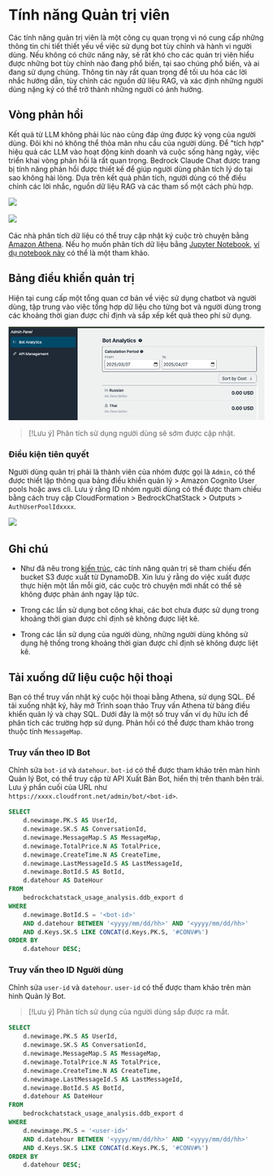 # Tính năng Quản trị viên

Các tính năng quản trị viên là một công cụ quan trọng vì nó cung cấp những thông tin chi tiết thiết yếu về việc sử dụng bot tùy chỉnh và hành vi người dùng. Nếu không có chức năng này, sẽ rất khó cho các quản trị viên hiểu được những bot tùy chỉnh nào đang phổ biến, tại sao chúng phổ biến, và ai đang sử dụng chúng. Thông tin này rất quan trọng để tối ưu hóa các lời nhắc hướng dẫn, tùy chỉnh các nguồn dữ liệu RAG, và xác định những người dùng nặng ký có thể trở thành những người có ảnh hưởng.

## Vòng phản hồi

Kết quả từ LLM không phải lúc nào cũng đáp ứng được kỳ vọng của người dùng. Đôi khi nó không thể thỏa mãn nhu cầu của người dùng. Để "tích hợp" hiệu quả các LLM vào hoạt động kinh doanh và cuộc sống hàng ngày, việc triển khai vòng phản hồi là rất quan trọng. Bedrock Claude Chat được trang bị tính năng phản hồi được thiết kế để giúp người dùng phân tích lý do tại sao không hài lòng. Dựa trên kết quả phân tích, người dùng có thể điều chỉnh các lời nhắc, nguồn dữ liệu RAG và các tham số một cách phù hợp.

![](./imgs/feedback_loop.png)

![](./imgs/feedback-using-claude-chat.png)

Các nhà phân tích dữ liệu có thể truy cập nhật ký cuộc trò chuyện bằng [Amazon Athena](https://aws.amazon.com/jp/athena/). Nếu họ muốn phân tích dữ liệu bằng [Jupyter Notebook](https://jupyter.org/), [ví dụ notebook này](../examples/notebooks/feedback_analysis_example.ipynb) có thể là một tham khảo.

## Bảng điều khiển quản trị

Hiện tại cung cấp một tổng quan cơ bản về việc sử dụng chatbot và người dùng, tập trung vào việc tổng hợp dữ liệu cho từng bot và người dùng trong các khoảng thời gian được chỉ định và sắp xếp kết quả theo phí sử dụng.

![](./imgs/admin_bot_analytics.png)

> [!Lưu ý]
> Phân tích sử dụng người dùng sẽ sớm được cập nhật.

### Điều kiện tiên quyết

Người dùng quản trị phải là thành viên của nhóm được gọi là `Admin`, có thể được thiết lập thông qua bảng điều khiển quản lý > Amazon Cognito User pools hoặc aws cli. Lưu ý rằng ID nhóm người dùng có thể được tham chiếu bằng cách truy cập CloudFormation > BedrockChatStack > Outputs > `AuthUserPoolIdxxxx`.

![](./imgs/group_membership_admin.png)

## Ghi chú

- Như đã nêu trong [kiến trúc](../README.md#architecture), các tính năng quản trị sẽ tham chiếu đến bucket S3 được xuất từ DynamoDB. Xin lưu ý rằng do việc xuất được thực hiện một lần mỗi giờ, các cuộc trò chuyện mới nhất có thể sẽ không được phản ánh ngay lập tức.

- Trong các lần sử dụng bot công khai, các bot chưa được sử dụng trong khoảng thời gian được chỉ định sẽ không được liệt kê.

- Trong các lần sử dụng của người dùng, những người dùng không sử dụng hệ thống trong khoảng thời gian được chỉ định sẽ không được liệt kê.

## Tải xuống dữ liệu cuộc hội thoại

Bạn có thể truy vấn nhật ký cuộc hội thoại bằng Athena, sử dụng SQL. Để tải xuống nhật ký, hãy mở Trình soạn thảo Truy vấn Athena từ bảng điều khiển quản lý và chạy SQL. Dưới đây là một số truy vấn ví dụ hữu ích để phân tích các trường hợp sử dụng. Phản hồi có thể được tham khảo trong thuộc tính `MessageMap`.

### Truy vấn theo ID Bot

Chỉnh sửa `bot-id` và `datehour`. `bot-id` có thể được tham khảo trên màn hình Quản lý Bot, có thể truy cập từ API Xuất Bản Bot, hiển thị trên thanh bên trái. Lưu ý phần cuối của URL như `https://xxxx.cloudfront.net/admin/bot/<bot-id>`.

```sql
SELECT
    d.newimage.PK.S AS UserId,
    d.newimage.SK.S AS ConversationId,
    d.newimage.MessageMap.S AS MessageMap,
    d.newimage.TotalPrice.N AS TotalPrice,
    d.newimage.CreateTime.N AS CreateTime,
    d.newimage.LastMessageId.S AS LastMessageId,
    d.newimage.BotId.S AS BotId,
    d.datehour AS DateHour
FROM
    bedrockchatstack_usage_analysis.ddb_export d
WHERE
    d.newimage.BotId.S = '<bot-id>'
    AND d.datehour BETWEEN '<yyyy/mm/dd/hh>' AND '<yyyy/mm/dd/hh>'
    AND d.Keys.SK.S LIKE CONCAT(d.Keys.PK.S, '#CONV#%')
ORDER BY
    d.datehour DESC;
```

### Truy vấn theo ID Người dùng

Chỉnh sửa `user-id` và `datehour`. `user-id` có thể được tham khảo trên màn hình Quản lý Bot.

> [!Lưu ý]
> Phân tích sử dụng của người dùng sắp được ra mắt.

```sql
SELECT
    d.newimage.PK.S AS UserId,
    d.newimage.SK.S AS ConversationId,
    d.newimage.MessageMap.S AS MessageMap,
    d.newimage.TotalPrice.N AS TotalPrice,
    d.newimage.CreateTime.N AS CreateTime,
    d.newimage.LastMessageId.S AS LastMessageId,
    d.newimage.BotId.S AS BotId,
    d.datehour AS DateHour
FROM
    bedrockchatstack_usage_analysis.ddb_export d
WHERE
    d.newimage.PK.S = '<user-id>'
    AND d.datehour BETWEEN '<yyyy/mm/dd/hh>' AND '<yyyy/mm/dd/hh>'
    AND d.Keys.SK.S LIKE CONCAT(d.Keys.PK.S, '#CONV#%')
ORDER BY
    d.datehour DESC;
```